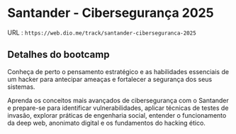 # Santander - Cibersegurança 2025

URL : `https://web.dio.me/track/santander-ciberseguranca-2025`
 
## Detalhes do bootcamp
Conheça de perto o pensamento estratégico e as habilidades essenciais de um hacker para antecipar ameaças e fortalecer a segurança dos seus sistemas.

Aprenda os conceitos mais avançados de cibersegurança com o Santander e prepare-se para identificar vulnerabilidades, aplicar técnicas de testes de invasão, explorar práticas de engenharia social, entender o funcionamento da deep web, anonimato digital e os fundamentos do hacking ético.


